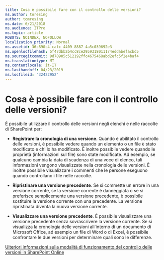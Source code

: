 ```yaml
---
title: Cosa è possibile fare con il controllo delle versioni?
ms.author: toresing
author: tomresing
ms.date: 6/21/2018
ms.audience: ITPro
ms.topic: article
ROBOTS: NOINDEX, NOFOLLOW
localization_priority: Normal
ms.assetid: 36c890c4-cafc-4409-8887-4a5c039692e3
ms.openlocfilehash: 5f47dbb2b4cc8ce2959318011174eddabefacbd5
ms.sourcegitcommit: 9d78905c512192ffc4675468abd2efc5f2e4baf4
ms.translationtype: MT
ms.contentlocale: it-IT
ms.lasthandoff: 04/23/2019
ms.locfileid: "32422952"
---
```

# <a name="what-can-i-do-with-versioning"></a>Cosa è possibile fare con il controllo delle versioni?

È possibile utilizzare il controllo delle versioni negli elenchi e nelle raccolte di SharePoint per:
  
- **Registrare la cronologia di una versione**. Quando è abilitato il controllo delle versioni, è possibile vedere quando un elemento o un file è stato modificato e chi lo ha modificato. È inoltre possibile vedere quando le proprietà (informazioni sul file) sono state modificate. Ad esempio, se qualcuno cambia la data di scadenza di una voce di elenco, tali informazioni vengono visualizzate nella cronologia delle versioni. È inoltre possibile visualizzare i commenti che le persone eseguono quando controllano i file nelle raccolte. 
    
- **Ripristinare una versione precedente**. Se si commette un errore in una versione corrente, se la versione corrente è danneggiata o se si preferisce semplicemente una versione precedente, è possibile sostituire la versione corrente con una precedente. La versione ripristinata diventa la nuova versione corrente. 
    
- **Visualizzare una versione precedente**. È possibile visualizzare una versione precedente senza sovrascrivere la versione corrente. Se si visualizza la cronologia delle versioni all'interno di un documento di Microsoft Office, ad esempio un file di Word o di Excel, è possibile confrontare le due versioni per determinare quali sono le differenze. 
    
[Ulteriori informazioni sulla modalità di funzionamento del controllo delle versioni in SharePoint Online](https://go.microsoft.com/fwlink/?linkid=875710)
  

